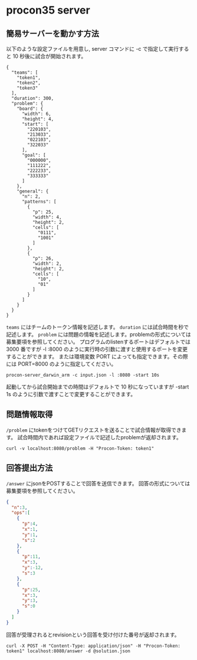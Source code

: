 # procon35 server
## 簡易サーバーを動かす方法
以下のような設定ファイルを用意し, server コマンドに -c で指定して実行すると 10 秒後に試合が開始されます。
```
{
  "teams": [
    "token1",
    "token2",
    "token3"
  ],
  "duration": 300,
  "problem": {
    "board": {
      "width": 6,
      "height": 4,
      "start": [
        "220103",
        "213033",
        "022103",
        "322033"
      ],
      "goal": [
        "000000",
        "111222",
        "222233",
        "333333"
      ]
    },
    "general": {
      "n": 2,
      "patterns": [
        {
          "p": 25,
          "width": 4,
          "height": 2,
          "cells": [
            "0111",
            "1001"
          ]
        },
        {
          "p": 26,
          "width": 2,
          "height": 2,
          "cells": [
            "10",
            "01"
          ]
        }
      ]
    }
  }
}
```
`teams` にはチームのトークン情報を記述します。
`duration` には試合時間を秒で記述します。
`problem` には問題の情報を記述します。problemの形式については募集要項を参照してください。
プログラムのlistenするポートはデフォルトでは 3000 番ですが -l :8000 のように実行時の引数に渡すと使用するポートを変更することができます。 または環境変数 PORT によっても指定できます。その際には PORT=8000 のように指定してください。

```
procon-server_darwin_arm -c input.json -l :8080 -start 10s
```

起動してから試合開始までの時間はデフォルトで 10 秒になっていますが -start 1s のように引数で渡すことで変更することができます。

## 問題情報取得
`/problem` にtokenをつけてGETリクエストを送ることで試合情報が取得できます。
試合時間内であれば設定ファイルで記述したproblemが返却されます。

```
curl -v localhost:8080/problem -H "Procon-Token: token1"
```

## 回答提出方法
`/answer` にjsonをPOSTすることで回答を送信できます。
回答の形式については募集要項を参照してください。
```json
{
  "n":3,
  "ops":[
    {
      "p":4,
      "x":1,
      "y":1,
      "s":2
    },
    {
      "p":11,
      "x":3,
      "y":-12,
      "s":3
    },
    {
      "p":25,
      "x":3,
      "y":3,
      "s":0
    }
  ]
}
```
回答が受理されるとrevisionという回答を受け付けた番号が返却されます。
```
curl -X POST -H "Content-Type: application/json" -H "Procon-Token: token1" localhost:8080/answer -d @solution.json
```
